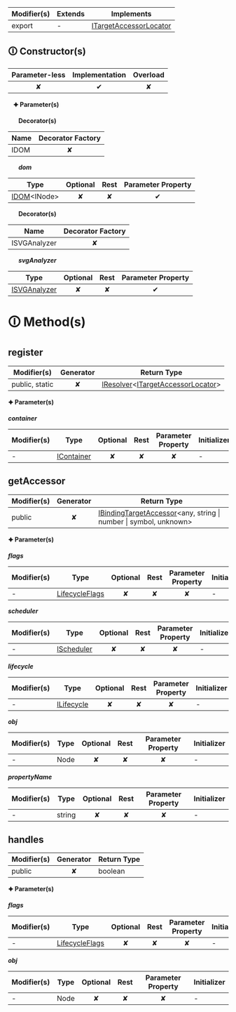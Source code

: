 | Modifier(s)                            | Extends                      | Implements                                    |
|----------------------------------------|------------------------------|-----------------------------------------------|
| export | - | [ITargetAccessorLocator](https://hamedfathi.gitbook.io/aurelia-2-doc-api/runtime/observation/interface/observer-locator/itargetaccessorlocator) |

## &#128712; Constructor(s)

| Parameter-less                         | Implementation                          | Overload                          |
|:--------------------------------------:|:---------------------------------------:|:---------------------------------:|
| ✘ | ✔ | ✘ |

&nbsp;&nbsp; **&#128966; Parameter(s)**

&nbsp;&nbsp;&nbsp;&nbsp;&nbsp; **Decorator(s)**

| Name       | Decorator Factory                        |
|------------|:----------------------------------------:|
| IDOM | ✘  |

&nbsp;&nbsp;&nbsp;&nbsp;&nbsp; _**dom**_

| Type                        | Optional                           | Rest                          | Parameter Property                          |
|-----------------------------|:----------------------------------:|:-----------------------------:|:-------------------------------------------:|
| [IDOM](https://hamedfathi.gitbook.io/aurelia-2-doc-api/runtime/variable/dom/idom)&lt;INode&gt; | ✘  | ✘ | ✔ |

&nbsp;&nbsp;&nbsp;&nbsp;&nbsp; **Decorator(s)**

| Name       | Decorator Factory                        |
|------------|:----------------------------------------:|
| ISVGAnalyzer | ✘  |

&nbsp;&nbsp;&nbsp;&nbsp;&nbsp; _**svgAnalyzer**_

| Type                        | Optional                           | Rest                          | Parameter Property                          |
|-----------------------------|:----------------------------------:|:-----------------------------:|:-------------------------------------------:|
| [ISVGAnalyzer](https://hamedfathi.gitbook.io/aurelia-2-doc-api/runtime-html/observation/interface/svg-analyzer/isvganalyzer) | ✘  | ✘ | ✔ |

# &#128712; Method(s)

## register

| Modifier(s)                              | Generator                          | Return Type                       |
|------------------------------------------|:----------------------------------:|-----------------------------------|
| public, static | ✘ | [IResolver](https://hamedfathi.gitbook.io/aurelia-2-doc-api/kernel/interface/di/iresolver)&lt;[ITargetAccessorLocator](https://hamedfathi.gitbook.io/aurelia-2-doc-api/runtime/observation/interface/observer-locator/itargetaccessorlocator)&gt; |

**&#128966; Parameter(s)**

_**container**_

| Modifier(s)                              | Type                        | Optional                           | Rest                          | Parameter Property                          | Initializer                       |
|------------------------------------------|-----------------------------|:----------------------------------:|:-----------------------------:|:-------------------------------------------:|-----------------------------------|
| - | [IContainer](https://hamedfathi.gitbook.io/aurelia-2-doc-api/kernel/interface/di/icontainer) | ✘  | ✘ | ✘ | - |

## getAccessor

| Modifier(s)                              | Generator                          | Return Type                       |
|------------------------------------------|:----------------------------------:|-----------------------------------|
| public | ✘ | [IBindingTargetAccessor](https://hamedfathi.gitbook.io/aurelia-2-doc-api/runtime/interface/observation/ibindingtargetaccessor)&lt;any, string &#124; number &#124; symbol, unknown&gt; |

**&#128966; Parameter(s)**

_**flags**_

| Modifier(s)                              | Type                        | Optional                           | Rest                          | Parameter Property                          | Initializer                       |
|------------------------------------------|-----------------------------|:----------------------------------:|:-----------------------------:|:-------------------------------------------:|-----------------------------------|
| - | [LifecycleFlags](https://hamedfathi.gitbook.io/aurelia-2-doc-api/runtime/enum/flags/lifecycleflags) | ✘  | ✘ | ✘ | - |

_**scheduler**_

| Modifier(s)                              | Type                        | Optional                           | Rest                          | Parameter Property                          | Initializer                       |
|------------------------------------------|-----------------------------|:----------------------------------:|:-----------------------------:|:-------------------------------------------:|-----------------------------------|
| - | [IScheduler](https://hamedfathi.gitbook.io/aurelia-2-doc-api/runtime/variable/scheduler/ischeduler) | ✘  | ✘ | ✘ | - |

_**lifecycle**_

| Modifier(s)                              | Type                        | Optional                           | Rest                          | Parameter Property                          | Initializer                       |
|------------------------------------------|-----------------------------|:----------------------------------:|:-----------------------------:|:-------------------------------------------:|-----------------------------------|
| - | [ILifecycle](https://hamedfathi.gitbook.io/aurelia-2-doc-api/runtime/interface/lifecycle/ilifecycle) | ✘  | ✘ | ✘ | - |

_**obj**_

| Modifier(s)                              | Type                        | Optional                           | Rest                          | Parameter Property                          | Initializer                       |
|------------------------------------------|-----------------------------|:----------------------------------:|:-----------------------------:|:-------------------------------------------:|-----------------------------------|
| - | Node | ✘  | ✘ | ✘ | - |

_**propertyName**_

| Modifier(s)                              | Type                        | Optional                           | Rest                          | Parameter Property                          | Initializer                       |
|------------------------------------------|-----------------------------|:----------------------------------:|:-----------------------------:|:-------------------------------------------:|-----------------------------------|
| - | string | ✘  | ✘ | ✘ | - |

## handles

| Modifier(s)                              | Generator                          | Return Type                       |
|------------------------------------------|:----------------------------------:|-----------------------------------|
| public | ✘ | boolean |

**&#128966; Parameter(s)**

_**flags**_

| Modifier(s)                              | Type                        | Optional                           | Rest                          | Parameter Property                          | Initializer                       |
|------------------------------------------|-----------------------------|:----------------------------------:|:-----------------------------:|:-------------------------------------------:|-----------------------------------|
| - | [LifecycleFlags](https://hamedfathi.gitbook.io/aurelia-2-doc-api/runtime/enum/flags/lifecycleflags) | ✘  | ✘ | ✘ | - |

_**obj**_

| Modifier(s)                              | Type                        | Optional                           | Rest                          | Parameter Property                          | Initializer                       |
|------------------------------------------|-----------------------------|:----------------------------------:|:-----------------------------:|:-------------------------------------------:|-----------------------------------|
| - | Node | ✘  | ✘ | ✘ | - |